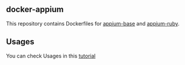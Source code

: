 ## docker-appium
This repository contains Dockerfiles for [appium-base](./appium-base/Dockerfile) and [appium-ruby](./appium-ruby/Dockerfile).

## Usages
You can check Usages in this [tutorial](https://github.com/vbanthia/appium-docker-test)
